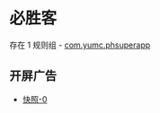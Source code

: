 # 必胜客

存在 1 规则组 - [com.yumc.phsuperapp](/src/apps/com.yumc.phsuperapp.ts)

## 开屏广告

- [快照-0](https://i.gkd.li/import/12740217)
